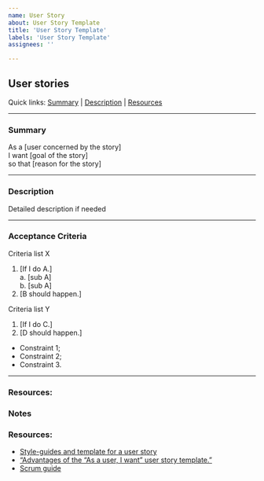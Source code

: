 ```yaml
---
name: User Story
about: User Story Template
title: 'User Story Template'
labels: 'User Story Template'
assignees: ''

---
```


## User stories

Quick links: [Summary](#summary) | [Description](#description) | [Resources](#resources)

---

### Summary

As a [user concerned by the story]  
I want [goal of the story]  
so that [reason for the story]  

---

### Description

Detailed description if needed

---

### Acceptance Criteria
Criteria list X
1. [If I do A.]  
    a. [sub A]  
    b. [sub A]   
2. [B should happen.]

Criteria list Y
1. [If I do C.]
2. [D should happen.]


- Constraint 1;
- Constraint 2;
- Constraint 3.

---

### Resources:



### Notes



### Resources:

* [Style-guides and template for a user story](agile-user-story.md)
* [“Advantages of the “As a user, I want” user story template.”][1]
* [Scrum guide][4]


[1]: http://www.mountaingoatsoftware.com/blog/advantages-of-the-as-a-user-i-want-user-story-template
[2]: http://daringfireball.net/projects/markdown/basics
[3]: http://scrumguides.org/scrum-guide.html#team-dev
[4]: http://scrumguides.org/scrum-guide.html
